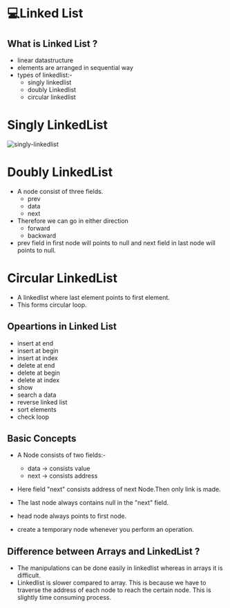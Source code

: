 
# 💻**Linked List**

## **What is Linked List ?**

- linear datastructure 
- elements are arranged in sequential way
- types of linkedlist:-
    - singly linkedlist
    - doubly Linkedlist
    - circular linkedlist

# **Singly LinkedList**
![singly-linkedlist](https://user-images.githubusercontent.com/76623387/224223723-e77f03a6-5391-4cc3-9050-8938f229a0fe.png)

# **Doubly LinkedList**

- A node consist of three fields.
    - prev
    - data
    - next
- Therefore we can go in either direction 
    - forward
    - backward
- prev field in first node will points to null and next field in last node will points to null.

# **Circular LinkedList**
- A linkedlist where last element points to first element.
- This forms circular loop.

## **Opeartions in Linked List**
- insert at end
- insert at begin
- insert at index
- delete at end
- delete at begin
- delete at index
- show
- search a data
- reverse linked list
- sort elements
- check loop 

## **Basic Concepts**

- A Node consists of two fields:-
    - data -> consists value
    - next -> consists address

- Here field "next" consists address of next Node.Then only link is made.

- The last node always contains null in the "next" field.

- head node always points to first node.

- create a temporary node whenever you perform an operation. 

## **Difference between Arrays and LinkedList ?**

- The manipulations can be done easily in linkedlist whereas in arrays it is difficult.
- Linkedlist is slower compared to array. This is because we have to traverse the address of each node to reach the certain node. This is slightly time consuming process.
